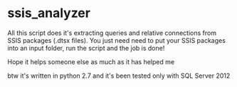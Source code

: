 # ssis_analyzer

All this script does it's extracting queries and relative connections from SSIS packages (.dtsx files).
You just need need to put your SSIS packages into an input folder, run the script and the job is done!


Hope it helps someone else as much as it has helped me 

btw it's written in python 2.7 and it's been tested only with SQL Server 2012

